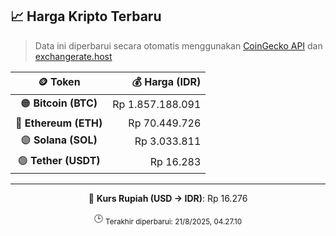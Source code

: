

<!-- HARGA_KRIPTO -->
## 📈 Harga Kripto Terbaru

> Data ini diperbarui secara otomatis menggunakan [CoinGecko API](https://www.coingecko.com/) dan [exchangerate.host](https://exchangerate.host/)

<div align="center">

| 🪙 Token | 💰 Harga (IDR) |
|:------:|---------------:|
| 🟠 **Bitcoin (BTC)**   | Rp 1.857.188.091 |
| 🔵 **Ethereum (ETH)**  | Rp 70.449.726 |
| 🟣 **Solana (SOL)**    | Rp 3.033.811 |
| 🟢 **Tether (USDT)**   | Rp 16.283 |

---

💱 **Kurs Rupiah (USD → IDR)**: Rp 16.276

🕒 <sub>Terakhir diperbarui: 21/8/2025, 04.27.10</sub>

</div>
<!-- /HARGA_KRIPTO -->